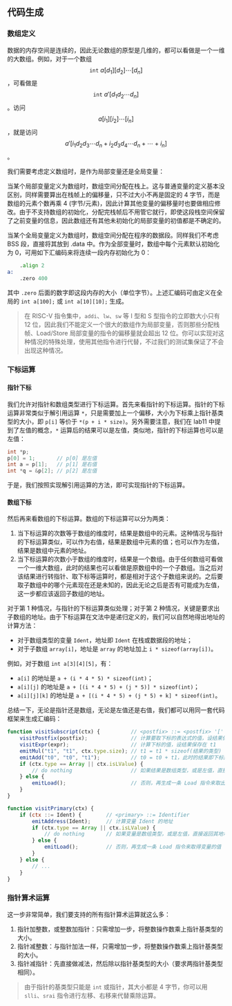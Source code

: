 ## 代码生成

### 数组定义

数据的内存空间是连续的，因此无论数组的原型是几维的，都可以看做是一个一维的大数组。例如，对于一个数组 $$\mathtt{int}~a[d_1][d_2]\cdots[d_n]$$，可看做是 $$\mathtt{int}~a'[d_1d_2\cdots d_n]$$。访问 $$a[i_1][i_2]\cdots[i_n]$$，就是访问 $$a'[i_1d_2d_3\cdots d_n + i_2d_3d_4\cdots d_n + \cdots + i_n]$$。

我们需要考虑定义数组时，是作为局部变量还是全局变量：

当某个局部变量定义为数组时，数组空间分配在栈上。这与普通变量的定义基本没区别，同样需要算出在栈帧上的偏移量，只不过大小不再是固定的 4 字节，而是数组的元素个数再乘 4 (字节/元素)，因此计算其他变量的偏移量时也要做相应修改。由于不支持数组的初始化，分配完栈帧后不用管它就行，即使这段栈空间保留了之前变量的信息，因此数组还有其他未初始化的局部变量的初值都是不确定的。

当某个全局变量定义为数组时，数组空间分配在程序的数据段。同样我们不考虑 BSS 段，直接将其放到 .data 中。作为全部变量时，数组中每个元素默认初始化为 0，可用如下汇编码来将连续一段内存初始化为 0：

```asm
    .align 2
a:
    .zero 400
```

其中 `.zero` 后面的数字即这段内存的大小（单位字节）。上述汇编码可由定义在全局的 `int a[100];` 或 `int a[10][10];` 生成。

> 在 RISC-V 指令集中，`addi`、`lw`、`sw` 等 I 型和 S 型指令的立即数大小只有 12 位，因此我们不能定义一个很大的数组作为局部变量，否则那些分配栈帧、Load/Store 局部变量的指令的偏移量就会超出 12 位。你可以实现对这种情况的特殊处理，使用其他指令进行代替，不过我们的测试集保证了不会出现这种情况。

### 下标运算

#### 指针下标

我们允许对指针和数组类型进行下标运算。首先来看指针的下标运算。指针的下标运算非常类似于解引用运算 `*`，只是需要加上一个偏移，大小为下标乘上指针基类型的大小，即 `p[i]` 等价于 `*(p + i * size)`。另外需要注意，我们在 lab11 中提到了左值的概念，`*` 运算后的结果可以是左值，类似地，指针的下标运算也可以是左值：

```c
int *p;
p[0] = 1;       // p[0] 是左值
int a = p[1];   // p[1] 是右值
int *q = &p[2]; // p[2] 是左值
```

于是，我们按照实现解引用运算的方法，即可实现指针的下标运算。

#### 数组下标

然后再来看数组的下标运算。数组的下标运算可以分为两类：

1. 当下标运算的次数等于数组的维度时，结果是数组中的元素。这种情况与指针的下标运算类似，可以作为右值，结果是数组中元素的值；也可以作为左值，结果是数组中元素的地址。
2. 当下标运算的次数小于数组的维度时，结果是一个数组。由于任何数组可看做一个一维大数组，此时的结果也可以看做是原数组中的一个子数组。当之后对该结果进行转指针、取下标等运算时，都是相对于这个子数组来说的。之后要取子数组中的哪个元素现在还是未知的，因此无论之后是否有可能成为左值，这一步都应该返回子数组的地址。

对于第 1 种情况，与指针的下标运算类似处理；对于第 2 种情况，关键是要求出子数组的地址。由于下标运算在文法中是递归定义的，我们可以自然地得出地址的计算方法：

* 对于数组类型的变量 `Ident`，地址即 `Ident` 在栈或数据段的地址；
* 对于子数组 `array[i]`，地址是 `array` 的地址加上 `i * sizeof(array[i])`。

例如，对于数组 `int a[3][4][5]`，有：

* `a[i]` 的地址是 `a + (i * 4 * 5) * sizeof(int)`；
* `a[i][j]` 的地址是 `a + [(i * 4 * 5) + (j * 5)] * sizeof(int)`；
* `a[i][j][k]` 的地址是 `a + [(i * 4 * 5) + (j * 5) + k] * sizeof(int)`。

总结一下，无论是指针还是数组，无论是左值还是右值，我们都可以用同一套代码框架来生成汇编码：

```js
function visitSubscript(ctx) {          // <postfix> ::= <postfix> '[' expr ']'
    visitPostfix(postfix);              // 计算要取下标的表达式的值，设结果保存在 t0
    visitExpr(expr);                    // 计算下标的值，设结果保存在 t1
    emitMul("t1", "t1", ctx.type.size); // t1 = t1 * sizeof(结果的类型)
    emitAdd("t0", "t0", "t1");          // t0 = t0 + t1，此时的结果即下标运算后子数组或元素的地址
    if (ctx.type == Array || ctx.isLValue) {
        // do nothing                   // 如果结果是数组类型，或是左值，直接返回其地址
    } else {
        emitLoad();                     // 否则，再生成一条 Load 指令来取出该地址中保存的值
    }
}

function visitPrimary(ctx) {
    if (ctx ::= Ident) {        // <primary> ::= Identifier
        emitAddress(Ident);     // 计算变量 Ident 的地址
        if (ctx.type == Array || ctx.isLValue) {
            // do nothing       // 如果变量是数组类型，或是左值，直接返回其地址
        } else {
            emitLoad();         // 否则，再生成一条 Load 指令来取得变量的值
        }
    } else {
        // ...
    }
}
```

### 指针算术运算

这一步非常简单，我们要支持的所有指针算术运算就这么多：

1. 指针加整数，或整数加指针：只需增加一步，将整数操作数乘上指针基类型的大小。
2. 指针减整数：与指针加法一样，只需增加一步，将整数操作数乘上指针基类型的大小。
3. 指针减指针：先直接做减法，然后除以指针基类型的大小（要求两指针基类型相同）。

> 由于指针的基类型只能是 `int` 或指针，其大小都是 4 字节，你可以用 `slli`、`srai` 指令进行左移、右移来代替乘除运算。
